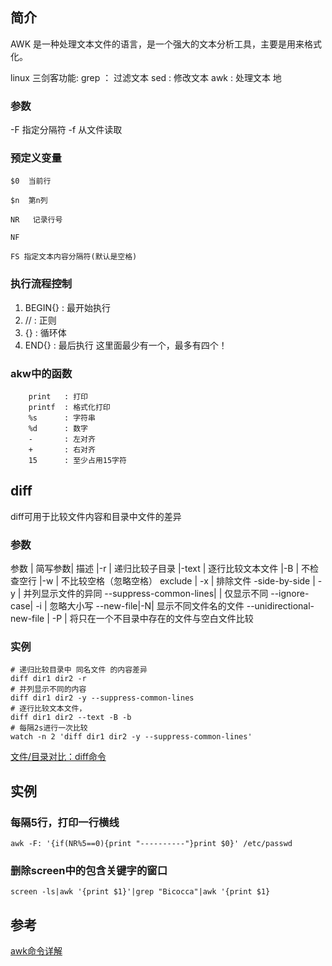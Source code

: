 ## 简介
AWK 是一种处理文本文件的语言，是一个强大的文本分析工具，主要是用来格式化。

linux 三剑客功能:
grep ： 过滤文本
sed  :  修改文本
awk  :  处理文本
地

### 参数
-F 指定分隔符
-f 从文件读取

### 预定义变量
```text
$0  当前行

$n  第n列

NR   记录行号

NF

FS 指定文本内容分隔符(默认是空格)
```

### 执行流程控制
1. BEGIN{}	: 最开始执行
2. //		: 正则
3. {}		: 循环体
4. END{}	: 最后执行
这里面最少有一个，最多有四个！

### akw中的函数
```text
	print	: 打印
	printf	: 格式化打印
	%s		: 字符串
	%d		: 数字
	-		: 左对齐
	+		: 右对齐
	15		: 至少占用15字符
```

## diff
diff可用于比较文件内容和目录中文件的差异
### 参数
参数 | 简写参数| 描述
|-r | 递归比较子目录
|-text | 逐行比较文本文件
|-B | 不检查空行
|-w | 不比较空格（忽略空格）
exclude | -x | 排除文件
-side-by-side | -y | 并列显示文件的异同
--suppress-common-lines| | 仅显示不同
--ignore-case| -i	| 忽略大小写
--new-file|-N| 显示不同文件名的文件
--unidirectional-new-file | -P	| 将只在一个不目录中存在的文件与空白文件比较
### 实例
```shell
# 递归比较目录中 同名文件 的内容差异
diff dir1 dir2 -r 
# 并列显示不同的内容
diff dir1 dir2 -y --suppress-common-lines
# 逐行比较文本文件，
diff dir1 dir2 --text -B -b
# 每隔2s进行一次比较
watch -n 2 'diff dir1 dir2 -y --suppress-common-lines'
```
[文件/目录对比：diff命令](https://www.cnblogs.com/amyzhu/p/13466049.html)

## 实例
### 每隔5行，打印一行横线
```Shell
awk -F: '{if(NR%5==0){print "----------"}print $0}' /etc/passwd
```
### 删除screen中的包含关键字的窗口
```shell
screen -ls|awk '{print $1}'|grep "Bicocca"|awk '{print $1}
```
## 参考
[awk命令详解](https://www.cnblogs.com/zhengyan6/p/16290156.html)
